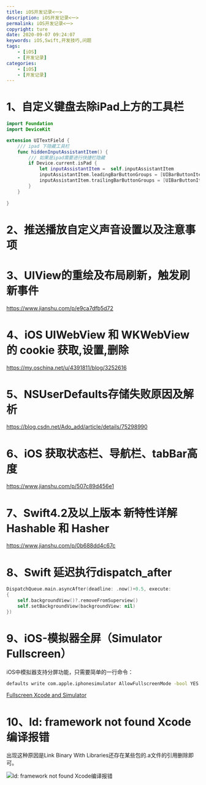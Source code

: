 ```yaml
---
title: iOS开发记录<一>
description: iOS开发记录<一>
permalink: iOS开发记录<一>
copyright: ture
date: 2020-09-07 09:24:07
keywords: iOS,Swift,开发技巧,问题
tags:
    - [iOS]
    - [开发记录]
categories:
    - [iOS]
    - [开发记录]
---
```


# 1、自定义键盘去除iPad上方的工具栏

```Swift
import Foundation
import DeviceKit

extension UITextField {
    /// ipad 下隐藏工具栏
    func hiddenInputAssistantItem() {
        /// 如果是ipad需要进行快捷栏隐藏
        if Device.current.isPad {
            let inputAssistantItem =  self.inputAssistantItem
            inputAssistantItem.leadingBarButtonGroups = [UIBarButtonItemGroup]()
            inputAssistantItem.trailingBarButtonGroups = [UIBarButtonItemGroup]()
        }
    }
    
}
```

# 2、推送播放自定义声音设置以及注意事项


# 3、UIView的重绘及布局刷新，触发刷新事件

https://www.jianshu.com/p/e9ca7dfb5d72

# 4、iOS UIWebView 和 WKWebView 的 cookie 获取,设置,删除
https://my.oschina.net/u/4391811/blog/3252616

# 5、NSUserDefaults存储失败原因及解析
https://blog.csdn.net/Ado_add/article/details/75298990

# 6、iOS 获取状态栏、导航栏、tabBar高度
https://www.jianshu.com/p/507c89d456e1


# 7、Swift4.2及以上版本 新特性详解 Hashable 和 Hasher

https://www.jianshu.com/p/0b688dd4c67c

# 8、Swift 延迟执行dispatch_after

```Swift
DispatchQueue.main.asyncAfter(deadline: .now()+0.5, execute: 
{
    self.backgroundView()?.removeFromSuperview()
    self.setBackgroundView(backgroundView: nil)
})
```

# 9、iOS-模拟器全屏（Simulator Fullscreen）

iOS中模拟器支持分屏功能，只需要简单的一行命令：
```Bash
defaults write com.apple.iphonesimulator AllowFullscreenMode -bool YES
```
[Fullscreen Xcode and Simulator](https://dev.to/zdnk/-fullscreen-xcode-and-simulator-42ng)

# 10、ld: framework not found Xcode编译报错

出现这种原因是Link Binary With Libraries还存在某些包的.a文件的引用删除即可。

![ld: framework not found Xcode编译报错](https://cdn.xuebaonline.com/record-1-1-2.png "")